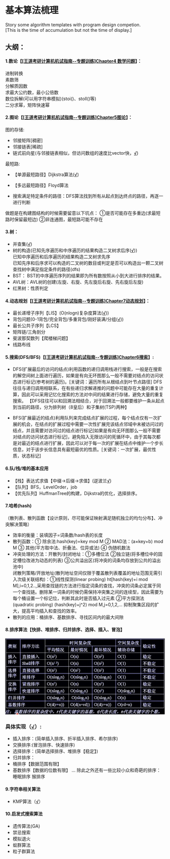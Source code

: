 # 基本算法梳理
Story some algorithm templates with program design competion.<br>
[This is the time of accumulation but not the time of display.]

## 大纲：

#### 1.数论【[[王道考研计算机机试指南--专题训练]Chapter4 数学问题](https://blog.csdn.net/qq_37053885/article/details/87968177)】：
  进制转换<br>
  素数筛<br>
  分解质因数<br>
  求最大公约数，最小公倍数<br>
  数位拆解(可以用字符串模拟)(stoi()、stoll()等)<br>
  二分求幂，矩阵快速幂<br>
  
#### 2.图论【[[王道考研计算机机试指南--专题训练]Chapter5图论](https://blog.csdn.net/qq_37053885/article/details/88376733)】：

图的存储:
- 邻接矩阵[稠密]
- 邻接链表[稀疏]
- 链式前向星(与邻接链表相似，但访问数组的速度比vector快，[√](https://github.com/SaulZhang/Algorithm-Templates/blob/master/2-%E5%9B%BE%E8%AE%BA/%E9%93%BE%E5%BC%8F%E5%89%8D%E5%90%91%E6%98%9F/main.cpp))

最短路:
- 【单源最短路径】Dijkstra算法([√](https://github.com/SaulZhang/Algorithm-Templates/blob/master/2-%E5%9B%BE%E8%AE%BA/%E6%9C%80%E7%9F%AD%E8%B7%AF/Dijkstra/main.cpp))<br>
- 【多远最短路径】Floyd算法<br>

- 搜索满足特定条件的路径：DFS算法找到所有从起点到达终点的路径，再逐一进行判断

做题是在构建图结构的时候需要留意以下坑点：
①是否可能存在多重边(求最短路时保留最短边)
②非连通图，最短路可能不存在

#### 3.树：
- 并查集([√](https://github.com/SaulZhang/Algorithm-Templates/blob/master/3-%E6%A0%91/%E5%B9%B6%E6%9F%A5%E9%9B%86/main.cpp))
- 树的构造(已知先序遍历和中序遍历的结果构造二叉树求后序([√](https://github.com/SaulZhang/Algorithm-Templates/blob/master/3-%E6%A0%91/%E5%B9%B6%E6%9F%A5%E9%9B%86/%E6%A0%91%E7%9A%84%E6%9E%84%E9%80%A0/%E5%85%88%E5%BA%8F%2B%E4%B8%AD%E5%BA%8F-%3E%E5%90%8E%E7%BB%AD/main.cpp)))<br>
  已知中序遍历和后序遍历的结果构造二叉树求先序<br>
  已知先序和后序求可以构造的二叉树的数目或判定是否可以构造出一颗二叉树<br>
  查找树中满足指定条件的路径(dfs)
- BST： BST的中序遍历序列的结果即为所有数按照从小到大进行排序的结果。
- AVL树：AVL树的创建(左旋、右旋、先左旋后右旋、先右旋后左旋)
- 红黑树：性质判定

#### 4.动态规划【[[王道考研计算机机试指南--专题训练]Chapter7动态规划](https://blog.csdn.net/qq_37053885/article/details/88540841)】：
- 最长递增子序列【LIS】(O(nlogn)复杂度算法([√](https://github.com/SaulZhang/Algorithm-Templates/blob/master/4-%E5%8A%A8%E6%80%81%E8%A7%84%E5%88%92/LIS.cpp)))
- 背包问题(0-1背包/完全背包/多重背包/刚好装满/分组([√](https://github.com/SaulZhang/Algorithm-Templates/tree/master/4-%E5%8A%A8%E6%80%81%E8%A7%84%E5%88%92)))
- 最长公共子序列【LCS】
- 矩阵链/三角剖分
- 斐波那契数列【爬楼梯问题】
- 线路布线

#### 5.搜索(DFS/BFS)【[[王道考研计算机机试指南--专题训练]Chapter6搜索](https://blog.csdn.net/qq_37053885/article/details/88429255)】:

- DFS(扩展最后的访问的结点)利用函数的递归调用栈进行搜索，一般是在搜索的解空间树上面进行遍历，如果是有向无环图那么一般不需要对结点的访问状态进行标记(参考树的遍历)。[关键词：遍历所有从根结点到叶节点路径]
DFS往往与递归调用相联系，在有些递归求解递推的问题中可能存在大量的重复计算，因此可以采用记忆化搜索的方法对中间的结果进行存储，避免大量的重复搜索。
【DFS往往可以和回溯法相结合，对于回溯法一般都要维护一条从起点到当前的路径，分为排列树（8皇后）和子集树(TSP)两种】

- BFS(扩展最近的结点)利用队列来完成结点扩展的过程，每个结点仅有一次扩展的机会，在结点的扩展过程中需要一次性扩展完该结点邻域中未被访问过的结点，并且需要对访问过的结点进行标记[如果是有向无环图那么一般不需要对结点的访问状态进行标记]，避免陷入无限访问的死循环中，由于其每次都是对最近的结点进行扩展，因此可以对于每一次的扩展在结点中维护一个步长信息，对于该步长信息具有最短最优的性质。[关键词：一次扩展，最优性质，状态标记]


#### 6.队/栈/堆的基本应用

- 【栈】表达式求值【中缀->后缀->求值】(逆波兰[√](https://github.com/SaulZhang/Algorithm-Templates/blob/master/6-%E9%98%9F-%E6%A0%88-%E5%A0%86%E7%9A%84%E5%9F%BA%E6%9C%AC%E5%BA%94%E7%94%A8/%E8%A1%A8%E8%BE%BE%E5%BC%8F%E6%B1%82%E5%80%BC/main.cpp))
- 【队列】BFS，LevelOrder，job
- 【优先队列】HuffmanTree的构建，Dijkstra的优化，选择排序。

#### 7.哈希(hash)
（散列表、散列函数【设计原则，尽可能保证映射满足随机独立的均匀分布】、冲突解决策略）<br>
- 效率的衡量：装填因子=词条数/hash表的长度
- 散列函数：① 除余法:hash(key)=key mod M ② MAD法：(a×key+b) mod M ③ 其他(平方取中法、折叠法、位异或法) ④ 伪随机数法
- 冲突处理的方法：开散列/封闭地址：①多槽位法 ②独立链(将多槽位中的固定槽位改进为动态的列表) ③公共溢出区(将冲突的词条均存放到公共的溢出池中)<br>
                 闭散列策略/开放地址(散列地址空间仅限于覆盖散列表覆盖的地址范围无需引入次级关联结构)：①线性探测(linear probing) ht[hash(key)+i mod M],i=0,1,2..,采用查找链的方法进行指定词条的查找，冲突的词条必定属于同一个查找链。删除某一词条的时候仍需保持冲突集之间的连续型，因此需要为每个桶设置一个标记位，判断其此时是否插入过元素 ②平方探测法(quadratic probing) (hash(key)+j^2) mod M,j=0,1,2,... 抑制聚集区段的扩大，提高平均插入和查找的效率。
- 散列的应用：桶排序、基数排序、寻找区间内的最大间隙


#### 8.排序算法【快排、堆排序、归并排序、选择、插入、冒泡】
![各排序算法时间复杂对比](https://github.com/SaulZhang/Algorithm-Templates/raw/master/pic/%E5%90%84%E6%8E%92%E5%BA%8F%E7%AE%97%E6%B3%95%E6%97%B6%E9%97%B4%E5%A4%8D%E6%9D%82%E5%BA%A6.png)

### 具体实现（[√](https://github.com/SaulZhang/Algorithm-Templates/blob/master/7-%E6%8E%92%E5%BA%8F%E7%AE%97%E6%B3%95/main.cpp)）:
- 插入排序：(简单插入排序、折半插入排序、希尔排序)
- 交换排序:(冒泡排序、快速排序)
- 选择排序：(简单选择排序、堆排序【稳定】)
- 归并排序：
- 桶排序【数据范围有限】
- 基数排序【数据的位数有限】
...
除此之外还有一些比较小众和奇葩的排序：
睡眠排序
猴排序

#### 9.字符串相关算法
- KMP算法（[√](https://github.com/SaulZhang/Algorithm-Templates/blob/master/8-%E5%AD%97%E7%AC%A6%E4%B8%B2%E7%9B%B8%E5%85%B3/KMP.cpp)）

#### 10.启发式搜索算法

- 遗传算法(GA)
- 禁忌搜索
- 模拟退火
- 蚁群算法
- 粒子群算法
